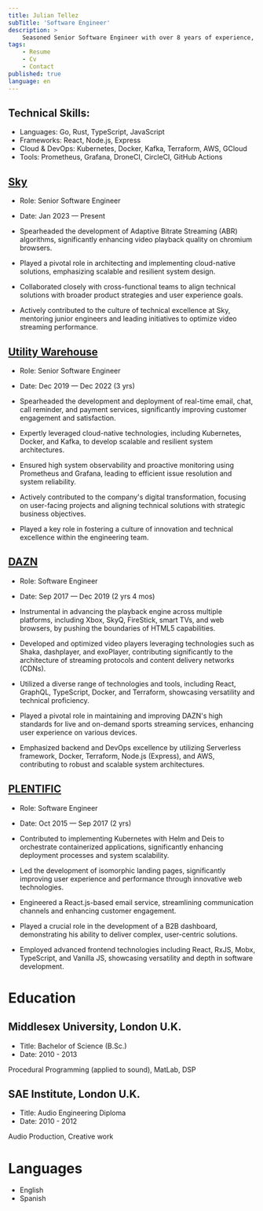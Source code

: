 ```yaml
---
title: Julian Tellez
subTitle: 'Software Engineer'
description: >
    Seasoned Senior Software Engineer with over 8 years of experience, specializing in system architecture and backend development, with deep proficiency in Go and Rust. Recognized for a product-centric approach and excellence in designing scalable, resilient cloud-native solutions. Julian's expertise in distributed systems and commitment to software engineering excellence aligns with dynamic roles in innovative tech environments. A mentor and leader, adept at guiding teams and fostering a culture of technical innovation in forward-thinking organizations.
tags:
    - Resume
    - Cv
    - Contact
published: true
language: en
---
```


## Technical Skills:

- Languages: Go, Rust, TypeScript, JavaScript
- Frameworks: React, Node.js, Express
- Cloud & DevOps: Kubernetes, Docker, Kafka, Terraform, AWS, GCloud
- Tools: Prometheus, Grafana, DroneCI, CircleCI, GitHub Actions

## [Sky](https://www.sky.com/)
- Role: Senior Software Engineer
- Date: Jan 2023 — Present

- Spearheaded the development of Adaptive Bitrate Streaming (ABR) algorithms, significantly enhancing video playback quality on chromium browsers.

- Played a pivotal role in architecting and implementing cloud-native solutions, emphasizing scalable and resilient system design.

- Collaborated closely with cross-functional teams to align technical solutions with broader product strategies and user experience goals.

- Actively contributed to the culture of technical excellence at Sky, mentoring junior engineers and leading initiatives to optimize video streaming performance.

## [Utility Warehouse](https://uw.co.uk/)
- Role: Senior Software Engineer
- Date: Dec 2019 — Dec 2022 (3 yrs)

- Spearheaded the development and deployment of real-time email, chat, call reminder, and payment services, significantly improving customer engagement and satisfaction.

- Expertly leveraged cloud-native technologies, including Kubernetes, Docker, and Kafka, to develop scalable and resilient system architectures.

- Ensured high system observability and proactive monitoring using Prometheus and Grafana, leading to efficient issue resolution and system reliability.

- Actively contributed to the company's digital transformation, focusing on user-facing projects and aligning technical solutions with strategic business objectives.

- Played a key role in fostering a culture of innovation and technical excellence within the engineering team.

## [DAZN](https://www.dazn.com)
- Role: Software Engineer
- Date: Sep 2017 — Dec 2019 (2 yrs 4 mos)

- Instrumental in advancing the playback engine across multiple platforms, including Xbox, SkyQ, FireStick, smart TVs, and web browsers, by pushing the boundaries of HTML5 capabilities.

- Developed and optimized video players leveraging technologies such as Shaka, dashplayer, and exoPlayer, contributing significantly to the architecture of streaming protocols and content delivery networks (CDNs).

- Utilized a diverse range of technologies and tools, including React, GraphQL, TypeScript, Docker, and Terraform, showcasing versatility and technical proficiency.

- Played a pivotal role in maintaining and improving DAZN's high standards for live and on-demand sports streaming services, enhancing user experience on various devices.

- Emphasized backend and DevOps excellence by utilizing Serverless framework, Docker, Terraform, Node.js (Express), and AWS, contributing to robust and scalable system architectures.


## [PLENTIFIC](https://plentific.com)
- Role: Software Engineer
- Date: Oct 2015 — Sep 2017 (2 yrs)

- Contributed to implementing Kubernetes with Helm and Deis to orchestrate containerized applications, significantly enhancing deployment processes and system scalability.

- Led the development of isomorphic landing pages, significantly improving user experience and performance through innovative web technologies.

- Engineered a React.js-based email service, streamlining communication channels and enhancing customer engagement.

- Played a crucial role in the development of a B2B dashboard, demonstrating his ability to deliver complex, user-centric solutions.

- Employed advanced frontend technologies including React, RxJS, Mobx, TypeScript, and Vanilla JS, showcasing versatility and depth in software development.


# Education

## Middlesex University, London U.K.

- Title: Bachelor of Science (B.Sc.)
- Date: 2010 - 2013

Procedural Programming (applied to sound), MatLab, DSP

## SAE Institute, London U.K.

- Title: Audio Engineering Diploma
- Date: 2010 - 2012

Audio Production, Creative work

# Languages

- English
- Spanish
